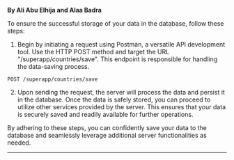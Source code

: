 **By Ali Abu Elhija and Alaa Badra**

To ensure the successful storage of your data in the database, follow these steps:

1. Begin by initiating a request using Postman, a versatile API development tool. Use the HTTP POST method and target the URL "/superapp/countries/save". This endpoint is responsible for handling the data-saving process.

```http
POST /superapp/countries/save
```

2. Upon sending the request, the server will process the data and persist it in the database. Once the data is safely stored, you can proceed to utilize other services provided by the server. This ensures that your data is securely saved and readily available for further operations.

By adhering to these steps, you can confidently save your data to the database and seamlessly leverage additional server functionalities as needed.

---
